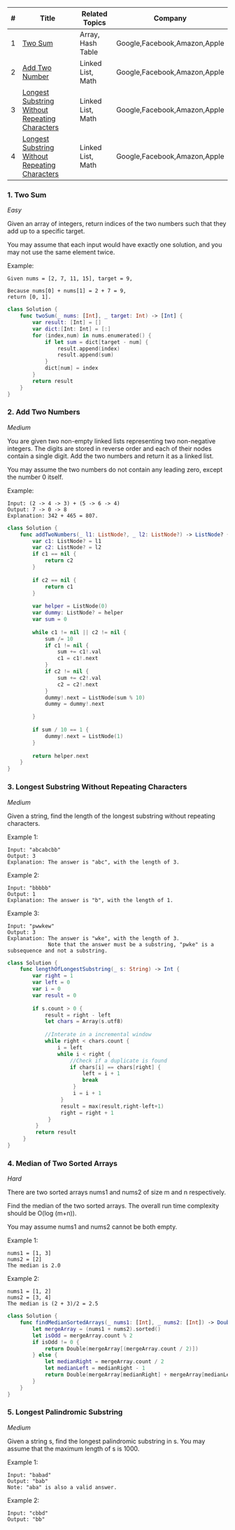 |  #  |                    Title                    |      Related Topics      |            Company           |
|-----|---------------------------------------------|--------------------------|------------------------------|
|  1  | [Two Sum](#1-two-sum)                       | Array, Hash Table        | Google,Facebook,Amazon,Apple |
|  2  | [Add Two Number](#2-add-two-numbers)        | Linked List, Math        | Google,Facebook,Amazon,Apple |
|  3  | [Longest Substring Without Repeating Characters](#3-longest-substring-without-repeating-characters)| Linked List, Math        | Google,Facebook,Amazon,Apple |
|  4  | [Longest Substring Without Repeating Characters](#3-median-of-two-sorted-arrays)| Linked List, Math        | Google,Facebook,Amazon,Apple |





### 1. Two Sum
_Easy_

Given an array of integers, return indices of the two numbers such that they add up to a specific target.

You may assume that each input would have exactly one solution, and you may not use the same element twice.

Example:
```
Given nums = [2, 7, 11, 15], target = 9,

Because nums[0] + nums[1] = 2 + 7 = 9,
return [0, 1].
```
```swift
class Solution {
    func twoSum(_ nums: [Int], _ target: Int) -> [Int] {
        var result: [Int] = []
        var dict:[Int: Int] = [:]     
        for (index,num) in nums.enumerated() {
            if let sum = dict[target - num] {
                result.append(index)
                result.append(sum)
            } 
            dict[num] = index
        }
        return result
    }
}
```

### 2. Add Two Numbers
_Medium_

You are given two non-empty linked lists representing two non-negative integers. The digits are stored in reverse order and each of their nodes contain a single digit. Add the two numbers and return it as a linked list.

You may assume the two numbers do not contain any leading zero, except the number 0 itself.

Example:
```
Input: (2 -> 4 -> 3) + (5 -> 6 -> 4)
Output: 7 -> 0 -> 8
Explanation: 342 + 465 = 807.
```

```swift
class Solution {
    func addTwoNumbers(_ l1: ListNode?, _ l2: ListNode?) -> ListNode? {
        var c1: ListNode? = l1
        var c2: ListNode? = l2
        if c1 == nil {
            return c2
        }
        
        if c2 == nil {
            return c1
        }
        
        var helper = ListNode(0)
        var dummy: ListNode? = helper
        var sum = 0
        
        while c1 != nil || c2 != nil {
            sum /= 10
            if c1 != nil {
                sum += c1!.val
                c1 = c1!.next
            }
            if c2 != nil {
                sum += c2!.val
                c2 = c2!.next
            }
            dummy!.next = ListNode(sum % 10)
            dummy = dummy!.next

        }
        
        if sum / 10 == 1 {
            dummy!.next = ListNode(1)
        }
        
        return helper.next
    }
}
```

### 3. Longest Substring Without Repeating Characters
_Medium_

Given a string, find the length of the longest substring without repeating characters.

Example 1:
```
Input: "abcabcbb"
Output: 3 
Explanation: The answer is "abc", with the length of 3. 
```
Example 2:
```
Input: "bbbbb"
Output: 1
Explanation: The answer is "b", with the length of 1.
```
Example 3:
```
Input: "pwwkew"
Output: 3
Explanation: The answer is "wke", with the length of 3. 
             Note that the answer must be a substring, "pwke" is a subsequence and not a substring.
```

```swift
class Solution {
    func lengthOfLongestSubstring(_ s: String) -> Int {
        var right = 1
        var left = 0
        var i = 0
        var result = 0
     
        if s.count > 0 {
            result = right - left
            let chars = Array(s.utf8)
         
            //Interate in a incremental window 
            while right < chars.count {
                i = left
                while i < right {
                    //Check if a duplicate is found
                    if chars[i] == chars[right] {
                        left = i + 1
                        break
                     } 
                     i = i + 1
                 }
                 result = max(result,right-left+1)     
                 right = right + 1
             }
         }
         return result
     }
}
```


### 4. Median of Two Sorted Arrays
_Hard_

There are two sorted arrays nums1 and nums2 of size m and n respectively.

Find the median of the two sorted arrays. The overall run time complexity should be O(log (m+n)).

You may assume nums1 and nums2 cannot be both empty.

Example 1:
```
nums1 = [1, 3]
nums2 = [2]
The median is 2.0
```
Example 2:
```
nums1 = [1, 2]
nums2 = [3, 4]
The median is (2 + 3)/2 = 2.5
```

```swift
class Solution {
    func findMedianSortedArrays(_ nums1: [Int], _ nums2: [Int]) -> Double {
        let mergeArray = (nums1 + nums2).sorted()
        let isOdd = mergeArray.count % 2
        if isOdd != 0 {
            return Double(mergeArray[(mergeArray.count / 2)])
        } else {
            let medianRight = mergeArray.count / 2
            let medianLeft = medianRight - 1
            return Double(mergeArray[medianRight] + mergeArray[medianLeft]) / 2
        }
    }
}
```

### 5. Longest Palindromic Substring
_Medium_

Given a string s, find the longest palindromic substring in s. You may assume that the maximum length of s is 1000.

Example 1:
```
Input: "babad"
Output: "bab"
Note: "aba" is also a valid answer.
```
Example 2:
```
Input: "cbbd"
Output: "bb"
```


